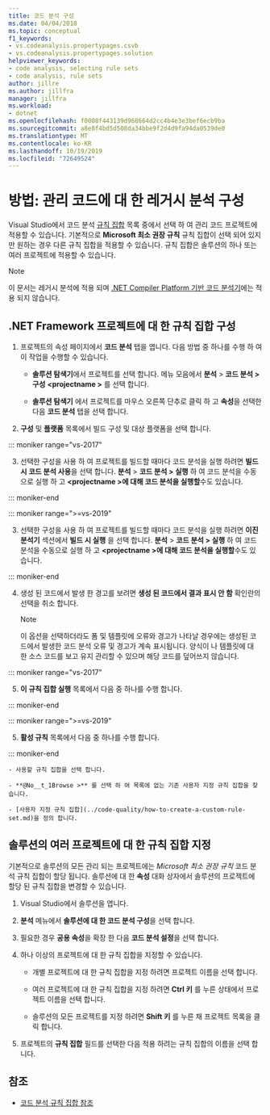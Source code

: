 ```yaml
---
title: 코드 분석 구성
ms.date: 04/04/2018
ms.topic: conceptual
f1_keywords:
- vs.codeanalysis.propertypages.csvb
- vs.codeanalysis.propertypages.solution
helpviewer_keywords:
- code analysis, selecting rule sets
- code analysis, rule sets
author: jillre
ms.author: jillfra
manager: jillfra
ms.workload:
- dotnet
ms.openlocfilehash: f0008f443139d968664d2cc4b4e3e3bef6ecb9ba
ms.sourcegitcommit: a8e8f4bd5d508da34bbe9f2d4d9fa94da0539de0
ms.translationtype: MT
ms.contentlocale: ko-KR
ms.lasthandoff: 10/19/2019
ms.locfileid: "72649524"
---
```

# <a name="how-to-configure-legacy-analysis-for-managed-code"></a>방법: 관리 코드에 대 한 레거시 분석 구성

Visual Studio에서 코드 분석 [규칙 집합](../code-quality/rule-set-reference.md) 목록 중에서 선택 하 여 관리 코드 프로젝트에 적용할 수 있습니다. 기본적으로 **Microsoft 최소 권장 규칙** 규칙 집합이 선택 되어 있지만 원하는 경우 다른 규칙 집합을 적용할 수 있습니다. 규칙 집합은 솔루션의 하나 또는 여러 프로젝트에 적용할 수 있습니다.

> [!NOTE]
> 이 문서는 레거시 분석에 적용 되며 [.NET Compiler Platform 기반 코드 분석기](use-roslyn-analyzers.md)에는 적용 되지 않습니다.

## <a name="configure-a-rule-set-for-a-net-framework-project"></a>.NET Framework 프로젝트에 대 한 규칙 집합 구성

1. 프로젝트의 속성 페이지에서 **코드 분석** 탭을 엽니다. 다음 방법 중 하나를 수행 하 여이 작업을 수행할 수 있습니다.

   - **솔루션 탐색기**에서 프로젝트를 선택 합니다. 메뉴 모음에서 **분석**  > **코드 분석  >  구성** **\<projectname >** 를 선택 합니다.

   - **솔루션 탐색기** 에서 프로젝트를 마우스 오른쪽 단추로 클릭 하 고 **속성**을 선택한 다음 **코드 분석** 탭을 선택 합니다.

2. **구성** 및 **플랫폼** 목록에서 빌드 구성 및 대상 플랫폼을 선택 합니다.

::: moniker range="vs-2017"

3. 선택한 구성을 사용 하 여 프로젝트를 빌드할 때마다 코드 분석을 실행 하려면 **빌드 시 코드 분석 사용**을 선택 합니다. **분석**  > **코드 분석  >  실행** 하 여 코드 분석을 수동으로 실행 하 고 **\<projectname >에 대해 코드 분석을 실행할**수도 있습니다.

::: moniker-end

::: moniker range=">=vs-2019"

3. 선택한 구성을 사용 하 여 프로젝트를 빌드할 때마다 코드 분석을 실행 하려면 **이진 분석기** 섹션에서 **빌드 시 실행** 을 선택 합니다. **분석**  > **코드 분석  >  실행** 하 여 코드 분석을 수동으로 실행 하 고 **\<projectname >에 대해 코드 분석을 실행할**수도 있습니다.

::: moniker-end

4. 생성 된 코드에서 발생 한 경고를 보려면 **생성 된 코드에서 결과 표시 안 함** 확인란의 선택을 취소 합니다.

    > [!NOTE]
    > 이 옵션을 선택하더라도 폼 및 템플릿에 오류와 경고가 나타날 경우에는 생성된 코드에서 발생한 코드 분석 오류 및 경고가 계속 표시됩니다. 양식이 나 템플릿에 대 한 소스 코드를 보고 유지 관리할 수 있으며 해당 코드를 덮어쓰지 않습니다.

::: moniker range="vs-2017"

5. **이 규칙 집합 실행** 목록에서 다음 중 하나를 수행 합니다.

::: moniker-end

::: moniker range=">=vs-2019"

5. **활성 규칙** 목록에서 다음 중 하나를 수행 합니다.

::: moniker-end

    - 사용할 규칙 집합을 선택 합니다.

    - **@No__t_1Browse >** 를 선택 하 여 목록에 없는 기존 사용자 지정 규칙 집합을 찾습니다.

    - [사용자 지정 규칙 집합](../code-quality/how-to-create-a-custom-rule-set.md)을 정의 합니다.

## <a name="specify-rule-sets-for-multiple-projects-in-a-solution"></a>솔루션의 여러 프로젝트에 대 한 규칙 집합 지정

기본적으로 솔루션의 모든 관리 되는 프로젝트에는 *Microsoft 최소 권장 규칙* 코드 분석 규칙 집합이 할당 됩니다. 솔루션에 대 한 **속성** 대화 상자에서 솔루션의 프로젝트에 할당 된 규칙 집합을 변경할 수 있습니다.

1. Visual Studio에서 솔루션을 엽니다.

2. **분석** 메뉴에서 **솔루션에 대 한 코드 분석 구성**을 선택 합니다.

3. 필요한 경우 **공용 속성**을 확장 한 다음 **코드 분석 설정**을 선택 합니다.

4. 하나 이상의 프로젝트에 대 한 규칙 집합을 지정할 수 있습니다.

    - 개별 프로젝트에 대 한 규칙 집합을 지정 하려면 프로젝트 이름을 선택 합니다.

    - 여러 프로젝트에 대 한 규칙 집합을 지정 하려면 **Ctrl 키** 를 누른 상태에서 프로젝트 이름을 선택 합니다.

    - 솔루션의 모든 프로젝트를 지정 하려면 **Shift 키** 를 누른 채 프로젝트 목록을 클릭 합니다.

5. 프로젝트의 **규칙 집합** 필드를 선택한 다음 적용 하려는 규칙 집합의 이름을 선택 합니다.

## <a name="see-also"></a>참조

- [코드 분석 규칙 집합 참조](../code-quality/rule-set-reference.md)
